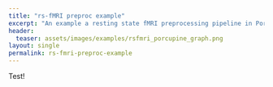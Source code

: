 ```yaml
---
title: "rs-fMRI preproc example"
excerpt: "An example a resting state fMRI preprocessing pipeline in Porcupine."
header:
  teaser: assets/images/examples/rsfmri_porcupine_graph.png
layout: single
permalink: rs-fmri-preproc-example
---
```


Test!
